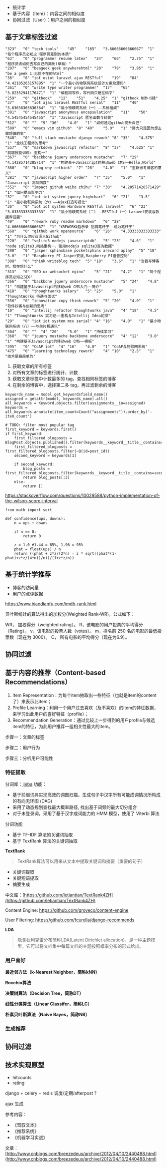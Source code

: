 

 - 统计学
 - 基于内容（Item）：内容之间的相似度
 - 协同过滤（User）：用户之间的相似度

基于文章标签过滤
---

```
"323"	"0"	"tech tools"	"45"	"165"	"3.66666666666667"	"1"	"每个程序员必知之:程序员差别的本质"
"63"	"0"	"programmer resume latex"	"24"	"66"	"2.75"	"1"	"程序员该如何去写自己的简历(草稿）"
"207"	"0"	"beageek geek anywherehtml"	"20"	"79"	"3.95"	"1"	"be a geek 1:无处不在的html"
"38"	"0"	"iot osiot laravel ajax RESTful"	"19"	"84"	"4.42105263157895"	"1"	"一个最小的物联网系统设计方案及源码"
"361"	"0"	"write type writer programmer"	"17"	"65"	"3.82352941176471"	"1"	"编程同写作，写代码只是在码字"
"259"	"0"	"gitbook"	"12"	"51"	"4.25"	"1"	"gitbook 制作书籍"
"37"	"0"	"iot ajax laravel RESTful serial"	"11"	"40"	"3.63636363636364"	"1"	"最小物联网系统（一）——系统组成"
"391"	"0"	"javascript anonymous encapsulation"	"11"	"50"	"4.54545454545455"	"1"	"Javascript 匿名函数与封装"
"512"	"0"	""	"9"	"36"	"4.0"	"1"	"如何通过github提升自己"
"508"	"0"	"emacs vim github"	"8"	"40"	"5.0"	"1"	"努力只是因为想去做想做的事"
"548"	"0"	"full stack mustache django rework"	"8"	"35"	"4.375"	"1"	"全栈工程师的思考"
"557"	"0"	"markdown javascript refactor"	"8"	"37"	"4.625"	"1"	"前端技能训练: 重构一"
"367"	"0"	"backbone jquery underscore mustache"	"7"	"29"	"4.14285714285714"	"1"	"构建基于Javascript的移动web CMS——Hello,World"
"380"	"0"	"blog why rethink"	"7"	"28"	"4.0"	"1"	"重新思考博客的意义"
"381"	"0"	"javascript higher order"	"7"	"35"	"5.0"	"1"	"Javascript 高阶函数"
"552"	"0"	"impact github weibo zhihu"	"7"	"30"	"4.28571428571429"	"1"	"如何提高影响力"
"32"	"0"	"iot iot system jquery highchart"	"6"	"21"	"3.5"	"1"	"最小物联网系统（六）——Ajax打造可视化"
"36"	"0"	"iot iot system Hardware RESTful laravel"	"6"	"23"	"3.83333333333333"	"1"	"最小物联网系统（二）——RESTful（一）Laravel安装与数据库设置"
"49"	"0"	"rework ruby readme markdown"	"6"	"28"	"4.66666666666667"	"1"	"《REWORK》启示录 招聘笔杆子——成为笔杆子"
"568"	"0"	"github work opensource"	"6"	"26"	"4.33333333333333"	"1"	"为什么你应该深入Github"
"220"	"0"	"sqlite3 nodejs javascriptdb"	"5"	"23"	"4.6"	"1"	"node sqlite3,网站重构一，使用nodejs sqlite3查询数据"
"290"	"0"	"jasper sphinxbase pocketsphinx arecord aplay"	"5"	"18"	"3.6"	"1"	"Raspberry PI Jasper安装,Raspberry PI语音控制"
"308"	"0"	"think writeblog tech"	"5"	"18"	"3.6"	"1"	"当我写博客时，我在想什么"
"313"	"0"	"SEO ux websocket nginx"	"5"	"21"	"4.2"	"1"	"每个程序员必知之SEO"
"366"	"0"	"backbone jquery underscore mustache"	"5"	"24"	"4.8"	"1"	"构建基于Javascript的移动web CMS入门——简介"
"418"	"0"	"thoughtworks salary"	"5"	"25"	"5.0"	"1"	"ThoughtWorks 待遇与面试"
"556"	"0"	"innovation copy think rework"	"5"	"20"	"4.0"	"1"	"软件抄袭与创新的思考"
"10"	"0"	"intellij refactor thoughtworks java"	"4"	"18"	"4.5"	"1"	"ThoughtWorks 实习记——重构与Intellij Idea初探"
"29"	"0"	"iot iot system mcu serial"	"4"	"16"	"4.0"	"1"	"最小物联网系统（八）——与单片机通讯"
"304"	"0"	""	"4"	"20"	"5.0"	"1"	"持续学习"
"368"	"0"	"jquery mustache backbone underscore"	"4"	"12"	"3.0"	"1"	"构建基于Javascript的移动web CMS——模板"
"395"	"0"	"CoAP iot"	"4"	"16"	"4.0"	"1"	"CoAP与物联网系统"
"475"	"0"	"learning technology rework"	"4"	"10"	"2.5"	"1"	"技术是最简单的"
```

1. 获取文章的所有标签
2. 对所有文章的标签进行统计，计数
3. 获取文章标签中计数最多的 tag，查找相同标签的博客
4. 在剩余的博客中，选择第二多 tag，再过滤剩余的博客

```
keywords_name = model.get_keywordsfield_name()
assigned = getattr(model, keywords_name).all()
all_keywords = Keyword.objects.filter(assignments__in=assigned)
keywords = all_keywords.annotate(item_count=Count("assignments")).order_by('-item_count')

# TODO: filter most popular tag
first_keyword = keywords.first()
if first_keyword:
    first_filtered_blogposts = BlogPost.objects.published().filter(keywords__keyword__title__contains=first_keyword.title)
    first_filtered_blogposts = first_filtered_blogposts.filter(~Q(id=post_id))
    second_keyword = keywords[1]

    if second_keyword:
        blog_posts = first_filtered_blogposts.filter(keywords__keyword__title__contains=second_keyword.title)
        return blog_posts[:3]
    else:
        return []
```                

https://stackoverflow.com/questions/10029588/python-implementation-of-the-wilson-score-interval
```
from math import sqrt

def confidence(ups, downs):
    n = ups + downs

    if n == 0:
        return 0

    z = 1.0 #1.44 = 85%, 1.96 = 95%
    phat = float(ups) / n
    return ((phat + z*z/(2*n) - z * sqrt((phat*(1-phat)+z*z/(4*n))/n))/(1+z*z/n))
```

基于统计学推荐
---

 - 博客的访问量
 - 用户的点评数据

https://www.biaodianfu.com/imdb-rank.html

贝叶斯统计的算法得出的加权分(Weighted Rank-WR)，公式如下：

 WR， 加权得分（weighted rating）。
 R，该电影的用户投票的平均得分（Rating）。
 v，该电影的投票人数（votes）。
 m，排名前 250 名的电影的最低投票数（现在为 3000）。
 C， 所有电影的平均得分（现在为6.9）。

协同过滤
---


基于内容的推荐（Content-based Recommendations）
--

1. Item Representation：为每个item抽取出一些特征（也就是item的content了）来表示此item；
2. Profile Learning：利用一个用户过去喜欢（及不喜欢）的item的特征数据，来学习出此用户的喜好特征（profile）；
3. Recommendation Generation：通过比较上一步得到的用户profile与候选item的特征，为此用户推荐一组相关性最大的item。

步骤一：文章的标签

步骤二：用户行为 

步骤三：分析用户可能性

### 特征提取

分词库：[jieba](https://github.com/fxsjy/jieba) 功能：

 - 基于前缀词典实现高效的词图扫描，生成句子中汉字所有可能成词情况所构成的有向无环图 (DAG)
 - 采用了动态规划查找最大概率路径, 找出基于词频的最大切分组合
 - 对于未登录词，采用了基于汉字成词能力的 HMM 模型，使用了 Viterbi 算法

分词功能

 - 基于 TF-IDF 算法的关键词抽取
 - 基于 TextRank 算法的关键词抽取

**TextRank**

> TextRank算法可以用来从文本中提取关键词和摘要（重要的句子）

 - 关键词提取
 - 关键短语提取
 - 摘要生成

中文库：[https://github.com/letiantian/TextRank4ZH](https://github.com/letiantian/TextRank4ZH)

Content Engine: https://github.com/groveco/content-engine

User Filtering: https://github.com/fcurella/django-recommends

**LDA**

> 隐含狄利克雷分布简称LDA(Latent Dirichlet allocation)，是一种主题模型，它可以将文档集中每篇文档的主题按照概率分布的形式给出。

### 用户喜好

**最近邻方法（k-Nearest Neighbor，简称kNN）**


**Rocchio算法**

**决策树算法（Decision Tree，简称DT）**

**线性分类算法（Linear Classifer，简称LC）**

**朴素贝叶斯算法（Naive Bayes，简称NB）**

### 生成推荐



协同过滤
---


技术实现原型
---

 - hitcounts
 - rating
 
 
django + celery + redis 调度/定期/afterpost ?

ajax 生成


参考内容：

 - 《驾驭文本》
 - 《推荐系统》
 - 《机器学习实战》

文章：[http://www.cnblogs.com/breezedeus/archive/2012/04/10/2440488.html](http://www.cnblogs.com/breezedeus/archive/2012/04/10/2440488.html)

